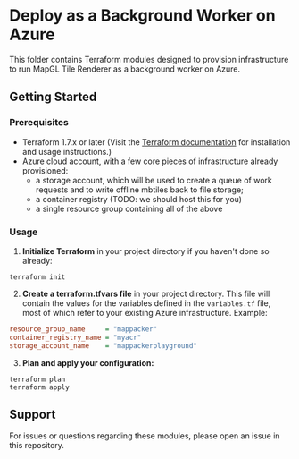 # Deploy as a Background Worker on Azure

This folder contains Terraform modules designed to provision infrastructure
to run MapGL Tile Renderer as a background worker on Azure.

## Getting Started

### Prerequisites

- Terraform 1.7.x or later (Visit the [Terraform documentation](https://www.terraform.io/docs) for installation and usage instructions.)
- Azure cloud account, with a few core pieces of infrastructure already provisioned:
    * a storage account, which will be used to create a queue of work requests and to write offline mbtiles back to file storage;
    * a container registry (TODO: we should host this for you)
    * a single resource group containing all of the above

### Usage

1. **Initialize Terraform** in your project directory if you haven't done so already:

```shell
terraform init
```

2. **Create a terraform.tfvars file** in your project directory. This file will contain the values for the variables defined in the `variables.tf` file, most of which refer to your existing Azure infrastructure. Example:

```ini
resource_group_name     = "mappacker"
container_registry_name = "myacr"
storage_account_name    = "mappackerplayground"
```

3. **Plan and apply your configuration:**
```shell
terraform plan
terraform apply
```

## Support

For issues or questions regarding these modules, please open an issue in this repository.
